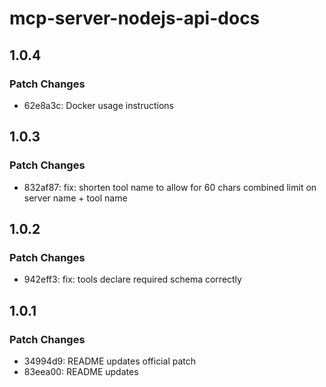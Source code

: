 # mcp-server-nodejs-api-docs

## 1.0.4

### Patch Changes

- 62e8a3c: Docker usage instructions

## 1.0.3

### Patch Changes

- 832af87: fix: shorten tool name to allow for 60 chars combined limit on server name + tool name

## 1.0.2

### Patch Changes

- 942eff3: fix: tools declare required schema correctly

## 1.0.1

### Patch Changes

- 34994d9: README updates official patch
- 83eea00: README updates
